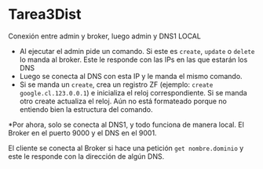 # Tarea3Dist

Conexión entre admin y broker, luego admin y DNS1 LOCAL

- Al ejecutar el admin pide un comando. Si este es `create`, `update` o `delete` lo manda al broker. Este le responde con las IPs en las que estarán los DNS
- Luego se conecta al DNS con esta IP y le manda el mismo comando.
- Si se manda un `create`, crea un registro ZF (ejemplo: `create google.cl.123.0.0.1`) e inicializa el reloj correspondiente. Si se manda otro create actualiza el reloj. Aún no está formateado porque no entiendo bien la estructura del comando.

*Por ahora, solo se conecta al DNS1, y todo funciona de manera local. El Broker en el puerto 9000 y el DNS en el 9001.

El cliente se conecta al Broker si hace una petición `get nombre.dominio` y este le responde con la dirección de algún DNS.

